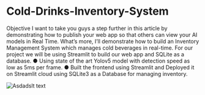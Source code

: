 # Cold-Drinks-Inventory-System

Objective
I want to take you guys a step further in this article by demonstrating how to publish your web app so that others can view your AI models in Real Time.
What’s more, I’ll demonstrate how to build an Inventory Management System which manages cold beverages in real-time.
For our project we will be using Streamlit to build our web app and SQLite as a database.
● Using state of the art Yolov5 model with detection speed as low as 5ms per frame.
● Built the frontend using Streamlit and Deployed it on Streamlit cloud using SQLite3 as a Database for managing inventory.

![Asdadslt text](https://github.com/faseehahmed26/Cold-Drinks-Inventory-System/blob/main/image_screenshots/mobile_take2.gif)
